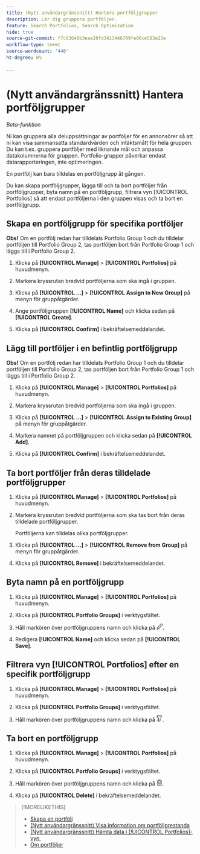 ```yaml
---
title: (Nytt användargränssnitt) Hantera portföljgrupper
description: Lär dig gruppera portföljer.
feature: Search Portfolios, Search Optimization
hide: true
source-git-commit: f7c63646b3eae20fd3413446789fe06ce583e23e
workflow-type: tm+mt
source-wordcount: '440'
ht-degree: 0%

---
```


# (Nytt användargränssnitt) Hantera portföljgrupper

*Beta-funktion*

Ni kan gruppera alla deluppsättningar av portföljer för en annonsörer så att ni kan visa sammansatta standardvärden och intäktsmått för hela gruppen. Du kan t.ex. gruppera portföljer med liknande mål och anpassa datakolumnerna för gruppen. Portfolio-grupper påverkar endast datarapporteringen, inte optimeringen.

En portfölj kan bara tilldelas en portföljgrupp åt gången.

Du kan skapa portföljgrupper, lägga till och ta bort portföljer från portföljgrupper, byta namn på en portföljgrupp, filtrera vyn [!UICONTROL Portfolios] så att endast portföljerna i den gruppen visas och ta bort en portföljgrupp.

## Skapa en portföljgrupp för specifika portföljer

**Obs!** Om en portfölj redan har tilldelats Portfolio Group 1 och du tilldelar portföljen till Portfolio Group 2, tas portföljen bort från Portfolio Group 1 och läggs till i Portfolio Group 2.

1. Klicka på **[!UICONTROL Manage]** > **[!UICONTROL Portfolios]** på huvudmenyn.

1. Markera kryssrutan bredvid portföljerna som ska ingå i gruppen.

1. Klicka på **[!UICONTROL ...]** > **[!UICONTROL Assign to New Group]** på menyn för gruppåtgärder.

1. Ange portföljgruppen **[!UICONTROL Name]** och klicka sedan på **[!UICONTROL Create]**.

1. Klicka på **[!UICONTROL Confirm]** i bekräftelsemeddelandet.

## Lägg till portföljer i en befintlig portföljgrupp

**Obs!** Om en portfölj redan har tilldelats Portfolio Group 1 och du tilldelar portföljen till Portfolio Group 2, tas portföljen bort från Portfolio Group 1 och läggs till i Portfolio Group 2.

1. Klicka på **[!UICONTROL Manage]** > **[!UICONTROL Portfolios]** på huvudmenyn.

1. Markera kryssrutan bredvid portföljerna som ska ingå i gruppen.

1. Klicka på **[!UICONTROL ...]** > **[!UICONTROL Assign to Existing Group]** på menyn för gruppåtgärder.

1. Markera namnet på portföljgruppen och klicka sedan på **[!UICONTROL Add]**.

1. Klicka på **[!UICONTROL Confirm]** i bekräftelsemeddelandet.

## Ta bort portföljer från deras tilldelade portföljgrupper

1. Klicka på **[!UICONTROL Manage]** > **[!UICONTROL Portfolios]** på huvudmenyn.

1. Markera kryssrutan bredvid portföljerna som ska tas bort från deras tilldelade portföljgrupper.

   Portföljerna kan tilldelas olika portföljgrupper.

1. Klicka på **[!UICONTROL ...]** > **[!UICONTROL Remove from Group]** på menyn för gruppåtgärder.

1. Klicka på **[!UICONTROL Remove]** i bekräftelsemeddelandet.

## Byta namn på en portföljgrupp

1. Klicka på **[!UICONTROL Manage]** > **[!UICONTROL Portfolios]** på huvudmenyn.

1. Klicka på **[!UICONTROL Portfolio Groups]** i verktygsfältet.

1. Håll markören över portföljgruppens namn och klicka på ![Byt namn på Portfolio-grupp](/help/search-social-commerce/assets/edit-new.png "Byt namn på Portfolio-grupp").

1. Redigera **[!UICONTROL Name]** och klicka sedan på **[!UICONTROL Save]**.

## Filtrera vyn [!UICONTROL Portfolios] efter en specifik portföljgrupp

1. Klicka på **[!UICONTROL Manage]** > **[!UICONTROL Portfolios]** på huvudmenyn.

1. Klicka på **[!UICONTROL Portfolio Groups]** i verktygsfältet.

1. Håll markören över portföljgruppens namn och klicka på ![Filtrera efter Portfolio-grupp](/help/search-social-commerce/assets/filter-new.png "Filtrera efter Portfolio-grupp").

## Ta bort en portföljgrupp

1. Klicka på **[!UICONTROL Manage]** > **[!UICONTROL Portfolios]** på huvudmenyn.

1. Klicka på **[!UICONTROL Portfolio Groups]** i verktygsfältet.

1. Håll markören över portföljgruppens namn och klicka på ![Ta bort Portfolio-grupp](/help/search-social-commerce/assets/delete-new.png "Ta bort Portfolio-grupp").

1. Klicka på **[!UICONTROL Delete]** i bekräftelsemeddelandet.

>[!MORELIKETHIS]
>
>* [Skapa en portfölj](portfolio-create.md)
>* [(Nytt användargränssnitt) Visa information om portföljprestanda](portfolio-details.md)
>* [(Nytt användargränssnitt) Hämta data i [!UICONTROL Portfolios]-vyn &#x200B;](portfolio-view-report.md)
>* [Om portföljer](portfolio-about.md)
